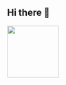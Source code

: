 ## Hi there 👋

<p align="left">
  <a href="https://github.com/tapipipipi/Cacalia"><img src="https://github-readme-stats.vercel.app/api/pin/?username=saya5140424&repo=Cacalia&theme=vue" height="120px"></a>
</p>
